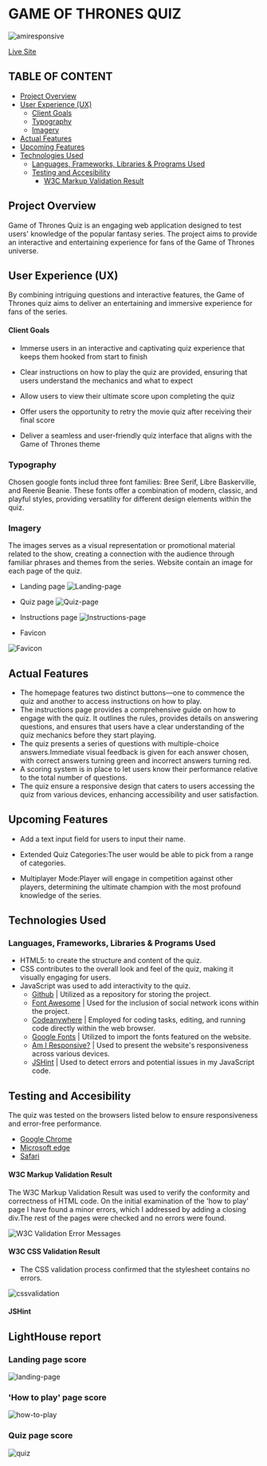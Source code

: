 # GAME OF THRONES QUIZ

![amiresponsive](assets/images/responsivepic.png)

[Live Site](https://cristina-becheru.github.io/GOT-Quiz/)

## TABLE OF CONTENT

- [Project Overview](#project-overview)
- [User Experience (UX)](#user-experience-ux)
  - [Client Goals](#client-goals)
  - [Typography](#typography)
  - [Imagery](#imagery)
- [Actual Features](#actual-features)
- [Upcoming Features](#upcoming-features)
- [Technologies Used](#technologies-used)
  - [Languages, Frameworks, Libraries \& Programs Used](#languages-frameworks-libraries--programs-used)
  - [Testing and Accesibility](#testing-and-accesibility)
    - [W3C Markup Validation Result](#w3c-markup-validation-result)

## Project Overview

 Game of Thrones Quiz is an engaging web application designed to test users' knowledge of the popular fantasy series. The project aims to provide an interactive and entertaining experience for fans of the Game of Thrones universe.

## User Experience (UX)

By combining intriguing questions and interactive features, the Game of Thrones quiz aims to deliver an entertaining and immersive experience for fans of the series.

#### Client Goals

- Immerse users in an interactive and captivating quiz experience that keeps them hooked from start to finish
- Clear instructions on how to play the quiz are provided, ensuring that users understand the mechanics and what to expect
- Allow users to view their ultimate score upon completing the quiz
- Offer users the opportunity to retry the movie quiz after receiving their final score
  
- Deliver a seamless and user-friendly quiz interface that aligns with the Game of Thrones theme

### Typography

Chosen google fonts includ three font families: Bree Serif, Libre Baskerville, and Reenie Beanie.
These fonts offer a combination of modern, classic, and playful styles, providing versatility for different design elements within the quiz.

### Imagery

  The images serves as a visual representation or promotional material related to the show, creating a connection with the audience through familiar phrases and themes from the series.
  Website contain an image for each page of the quiz.

- Landing page
  ![Landing-page](assets/images/backgroundchoice.jpg)

- Quiz page
  ![Quiz-page](assets/images/secondpage.jpg)

- Instructions page
  ![Instructions-page](assets/images/howtoplaypicture.jpg)

- Favicon
  
![Favicon](assets/favicon/apple-touch-icon.png)

## Actual Features

- The homepage features two distinct buttons—one to commence the quiz and another to access instructions on how to play.
- The instructions page provides a comprehensive guide on how to engage with the quiz. It outlines the rules, provides details on answering questions, and ensures that users have a clear understanding of the quiz mechanics before they start playing.
- The quiz presents a series of questions with multiple-choice answers.Immediate visual feedback is given for each answer chosen, with correct answers turning green and incorrect answers turning red.
- A scoring system is in place to let users know their performance relative to the total number of questions.
- The quiz ensure a responsive design that caters to users accessing the quiz from various devices, enhancing accessibility and user satisfaction.

## Upcoming Features

- Add a text input field for users to input their name.

- Extended Quiz Categories:The user would be able to pick from a range of categories.
- Multiplayer Mode:Player will engage in competition against other players, determining the ultimate champion with the most profound knowledge of the series.

## Technologies Used

### Languages, Frameworks, Libraries & Programs Used

- HTML5: to create the structure and content of the quiz.
- CSS contributes to the overall look and feel of the quiz, making it visually engaging for users.
- JavaScript was used to add interactivity to the quiz.
  - [Github](https://github.com/) | Utilized as a repository for storing the project.
  - [Font Awesome](https://fontawesome.com/icons) | Used for the inclusion of social network icons within the project.
  - [Codeanywhere](https://app.codeanywhere.com/) | Employed for coding tasks, editing, and running code directly within the web browser.
  - [Google Fonts](https://fonts.google.com/) |  Utilized to import the fonts featured on the website.
  - [Am I Responsive?](https://ui.dev/amiresponsive?) | Used to present the website's responsiveness across various devices.
  - [JSHint](https://jshint.com/) | Used to detect errors and potential issues in my JavaScript code.

## Testing and Accesibility
  
The quiz was tested on the browsers listed below to ensure responsiveness and error-free performance.

- [Google Chrome](https://www.google.com/chrome/)
- [Microsoft edge](https://www.microsoft.com/en-us/edge?form=MA13L0)
- [Safari](https://www.apple.com/safari/)
  
#### W3C Markup Validation Result

The W3C Markup Validation Result was used to verify the conformity and correctness of HTML code. On the initial examination of the 'how to play' page I have found a minor errors, which I addressed by adding a closing div.The rest of the pages were checked and no errors were found.

![W3C Validation Error Messages](assetse/imageserrorhowtoplay.png)

#### W3C CSS Validation Result

- The CSS validation process confirmed that the stylesheet contains no errors.

![cssvalidation](assets/images/cssvalidationn.png)

#### JSHint

## LightHouse report

### Landing page score
![landing-page](assets/images/landingpage.png)

### 'How to play' page score
![how-to-play](assets/images/lighthowtop.png)

### Quiz page score
![quiz](assets/images/quizpage.png)
